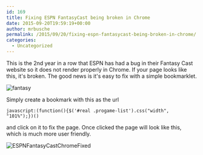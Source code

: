 ```yaml
---
id: 169
title: Fixing ESPN FantasyCast being broken in Chrome
date: 2015-09-20T19:59:19+00:00
author: mrbusche
permalink: /2015/09/20/fixing-espn-fantasycast-being-broken-in-chrome/
categories:
  - Uncategorized
---
```


This is the 2nd year in a row that ESPN has had a bug in their Fantasy Cast website so it does not render properly in Chrome. If your page looks like this, it's broken. The good news is it's easy to fix with a simple bookmarklet.

 <img src="/images/2015/09/fantasy.png" alt="fantasy" />

Simply create a bookmark with this as the url

    javascript:(function(){$('#real .progame-list').css("width", "101%");})()

and click on it to fix the page. Once clicked the page will look like this, which is much more user friendly.

 <img src="/images/2015/09/ESPNFantasyCastChromeFixed.png" alt="ESPNFantasyCastChromeFixed" />
